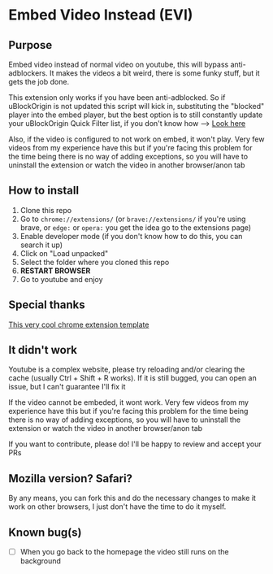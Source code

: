 # Embed Video Instead (EVI)

## Purpose
Embed video instead of normal video on youtube, this will bypass anti-adblockers. It makes the videos a bit weird, there is some funky stuff, but it gets the job done.

This extension only works if you have been anti-adblocked. So if uBlockOrigin is not updated this script will kick in, substituting the "blocked" player into the embed player, but the best option is to still constantly update your uBlockOrigin Quick Filter list, if you don't know how --> [Look here](https://www.reddit.com/r/uBlockOrigin/)

Also, if the video is configured to not work on embed, it won't play. Very few videos from my experience have this but if you're facing this problem for the time being there is no way of adding exceptions, so you will have to uninstall the extension or watch the video in another browser/anon tab

## How to install
1. Clone this repo
2. Go to `chrome://extensions/` (or `brave://extensions/` if you're using brave, or `edge:` or `opera:` you get the idea go to the extensions page)
3. Enable developer mode (if you don't know how to do this, you can search it up)
4. Click on "Load unpacked"
5. Select the folder where you cloned this repo
6. **RESTART BROWSER**
7. Go to youtube and enjoy

## Special thanks
[This very cool chrome extension template](https://github.com/llagerlof/fresh-chrome-extension)

## It didn't work
Youtube is a complex website, please try reloading and/or clearing the cache (usually Ctrl + Shift + R works). If it is still bugged, you can open an issue, but I can't guarantee I'll fix it

If the video cannot be embeded, it wont work. Very few videos from my experience have this but if you're facing this problem for the time being there is no way of adding exceptions, so you will have to uninstall the extension or watch the video in another browser/anon tab

If you want to contribute, please do! I'll be happy to review and accept your PRs

## Mozilla version? Safari?
By any means, you can fork this and do the necessary changes to make it work on other browsers, I just don't have the time to do it myself.

## Known bug(s)
- [ ] When you go back to the homepage the video still runs on the background
